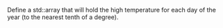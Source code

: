 Define a std::array that will hold the high temperature for each day of the year (to the nearest tenth of a degree).
